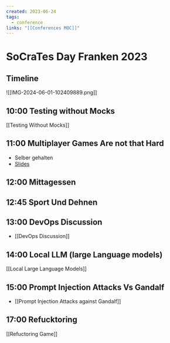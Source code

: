 ```yaml
---
created: 2023-06-24
tags:
  - conference
links: "[[Conferences MOC]]"
---
```

# SoCraTes Day Franken 2023

## Timeline

![[IMG-2024-06-01-102409889.png]]

## 10:00 Testing without Mocks

[[Testing Without Mocks]]
## 11:00 Multiplayer Games Are not that Hard

- Selber gehalten
- [Slides](https://docs.google.com/presentation/d/1HbXXm_dDPE-tnEzEGMY3bUyvsS4OmO6oMmsES5W2QIE/edit?usp=sharing)

## 12:00 Mittagessen

## 12:45 Sport Und Dehnen

## 13:00 DevOps Discussion

- [[DevOps Discussion]]

## 14:00 Local LLM (large Language models)

[[Local Large Language Models]]

## 15:00 Prompt Injection Attacks Vs Gandalf

- [[Prompt Injection Attacks against Gandalf]]

## 17:00 Refucktoring

[[Refuctoring Game]]

